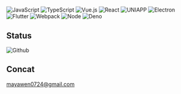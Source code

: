#

![JavaScript](https://img.shields.io/badge/-JavaScript-%23F7DF1C?style=for-the-badge&logo=javascript&logoColor=000000&labelColor=%23F7DF1C&color=%23FFCE5A)
![TypeScript](https://img.shields.io/badge/-TypeScript-%23031d30?style=for-the-badge&logo=typescript)
![Vue.js](https://img.shields.io/badge/-Vue.js-%232c3e50?style=for-the-badge&logo=Vue.js)
![React](https://img.shields.io/badge/-React-%232c3e50?style=for-the-badge&logo=React)
![UNIAPP](https://img.shields.io/badge/-UNIAPP-%23CCC?style=for-the-badge&logo=data:image/png;base64,iVBORw0KGgoAAAANSUhEUgAAADIAAAAyCAYAAAAeP4ixAAABCElEQVRoge3YMa4BURSH8Y8o7UAp0WgkotBZwluAfhqlZSgUGr23ENUUCpppJnTswAIUSCaTiziZJ8d9/193zdzrfMltABF5plb+oLscDoAV0Pn8OC/lwDhL0k35QT3wstcIuM61Cj0IhXiNuAvOFwr5SgrxRiHeKMSbhnHfAVgU1i1gajhnBpwK6wnQtgxkDTlmSTq/L7rLYQ9byG+WpLvCOT8YQ6K5WgrxRiHeKMQbhXijEG8U4o1CvIkmxPrDquwMrI37KlFJSJake2BUxVlW0VytaEKsV6t5+8Ohak3rRmtIH9hav/QvRHO1FOKNQrwJheQfn+I9wflCIeNHLzuQc51PRP6rC1ZeIm1I8cC5AAAAAElFTkSuQmCC&logoColor=fff)
![Electron](https://img.shields.io/badge/-Electron-%232c3e50?style=for-the-badge&logo=Electron)
![Flutter](https://img.shields.io/badge/-Flutter-%232c3e50?style=for-the-badge&logo=Flutter)
![Webpack](https://img.shields.io/badge/-Webpack-%232C3A42?style=for-the-badge&logo=webpack)
![Node](https://img.shields.io/badge/-NodeJS-%23F05032?style=for-the-badge&logo=Node.js&logoColor=%23ffffff)
![Deno](https://img.shields.io/badge/-Deno-%23F05032?style=for-the-badge&logo=Deno&logoColor=%23ffffff)

## Status

![Github](https://github-readme-stats.vercel.app/api?username=MYWProgram&count_private=true&show_icons=true&theme=tokyonight)

## Concat

mayawen0724@gmail.com
